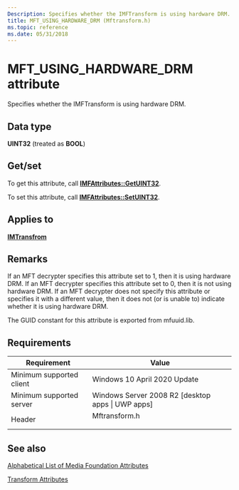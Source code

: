 ```yaml
---
Description: Specifies whether the IMFTransform is using hardware DRM.
title: MFT_USING_HARDWARE_DRM (Mftransform.h)
ms.topic: reference
ms.date: 05/31/2018
---
```


# MFT\_USING\_HARDWARE\_DRM attribute

Specifies whether the IMFTransform is using hardware DRM.

## Data type

**UINT32** (treated as **BOOL**)

## Get/set

To get this attribute, call [**IMFAttributes::GetUINT32**](/windows/win32/api/mfobjects/nf-mfobjects-imfattributes-getuint32).

To set this attribute, call [**IMFAttributes::SetUINT32**](/windows/win32/api/mfobjects/nf-mfobjects-imfattributes-setuint32).

## Applies to

[**IMTransfrom**](/windows/win32/api/mftransform/nn-mftransform-imftransform)

## Remarks

If an MFT decrypter specifies this attribute set to 1, then it is using hardware DRM. If an MFT decrypter specifies this attribute set to 0, then it is not using hardware DRM. If an MFT decrypter does not specify this attribute or specifies it with a different value, then it does not (or is unable to) indicate whether it is using hardware DRM.


The GUID constant for this attribute is exported from mfuuid.lib.

## Requirements



| Requirement | Value |
|-------------------------------------|------------------------------------------------------------------------------------------|
| Minimum supported client<br/> | Windows 10 April 2020 Update   <br/>                                       |
| Minimum supported server<br/> | Windows Server 2008 R2 \[desktop apps \| UWP apps\]<br/>                           |
| Header<br/>                   | <dl> <dt>Mftransform.h</dt> </dl> |



## See also

<dl> <dt>

[Alphabetical List of Media Foundation Attributes](alphabetical-list-of-media-foundation-attributes.md)
</dt>  <dt>

[Transform Attributes](transform-attributes.md)
</dt> </dl>

 

 




